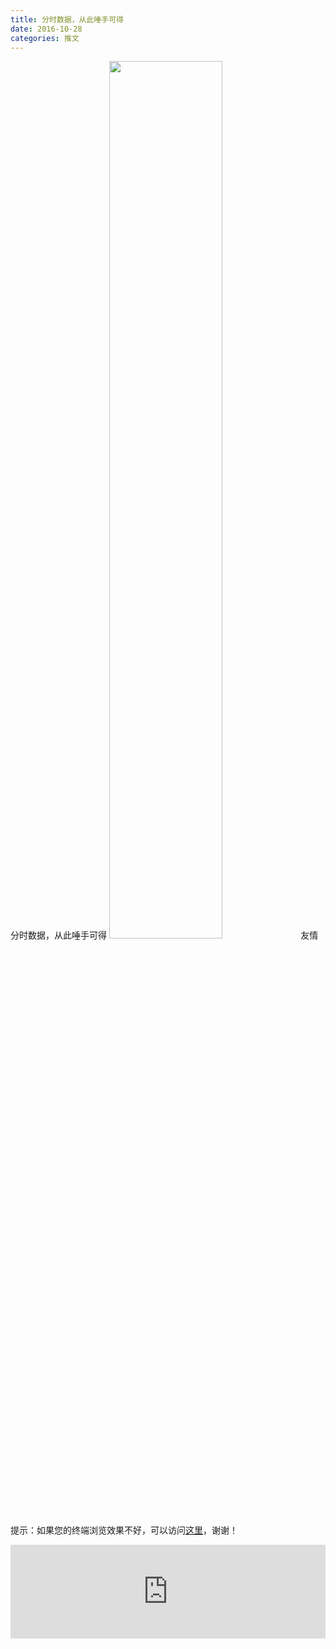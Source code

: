 ```yaml
---
title: 分时数据，从此唾手可得
date: 2016-10-28
categories: 推文
---
```

分时数据，从此唾手可得
<img src="http://mmbiz.qpic.cn/mmbiz_jpg/ACviaWTBFxhbicQCWakiaAticdFboRrrRRT17ZQlJy7lB7EEWthGTjiaY3Ya317zodricUJDiceXlhuIKsgQGEe19k7VQ/0?wx_fmt.jpeg" style="width: 60%; height: auto;"/><!--more-->
友情提示：如果您的终端浏览效果不好，可以访问[这里](https://stata-club.github.io/stata_article/2016-10-28.html)，谢谢！
<iframe src="https://stata-club.github.io/stata_article/2016-10-28.html" id="iframepage" frameborder="0" scrolling="no" marginheight="0" marginwidth="0" width="100%" onLoad="iFrameHeight()"></iframe>
<script type="text/javascript" language="javascript">
function iFrameHeight() {
var ifm= document.getElementById("iframepage");
var subWeb = document.frames ? document.frames["iframepage"].document : ifm.contentDocument;   
if(ifm != null && subWeb != null) {
 ifm.height = subWeb.body.scrollHeight;
} 
} 
</script> 